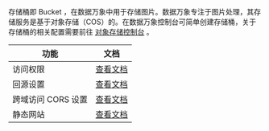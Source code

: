 存储桶即 Bucket ，在数据万象中用于存储图片。数据万象专注于图片处理，其存储服务是基于对象存储（COS）的。在数据万象控制台可简单创建存储桶，关于存储桶的相关配置需要前往 [对象存储控制台](https://console.cloud.tencent.com/cos4/index) 。

| 功能   | 文档                                       |
| ---- | ---------------------------------------- |
| 访问权限 | [查看文档](/doc/product/436/6247) |
| 回源设置 | [查看文档](/doc/product/436/6248) |
| 跨域访问 CORS 设置 | [查看文档](/doc/product/436/6251) |
|静态网站 | [查看文档](/doc/product/436/6249) |
